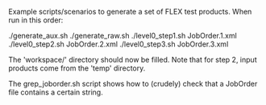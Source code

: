 Example scripts/scenarios to generate a set of FLEX test products. When run in this order:

./generate_aux.sh
./generate_raw.sh
./level0_step1.sh JobOrder.1.xml
./level0_step2.sh JobOrder.2.xml
./level0_step3.sh JobOrder.3.xml

The 'workspace/' directory should now be filled. Note that for step 2, input products come from the 'temp' directory.

The grep_joborder.sh script shows how to (crudely) check that a JobOrder file contains a certain string.
